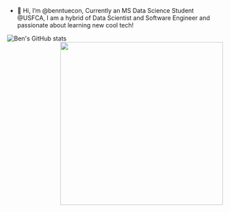 - 👋 Hi, I’m @benntuecon, Currently an MS Data Science Student @USFCA, I am a hybrid of Data Scientist and Software Engineer and passionate about learning new cool tech!

![Ben's GitHub stats](https://github-readme-stats.vercel.app/api?username=benntuecon&show_icons=true&count_private=true&theme=radical)
<img align="right" width=380px src="https://github-readme-stats.vercel.app/api/top-langs/?username=benntuecon&layout=compact&hide=php,less,css,scss,html,jupyter%20notebook,c%23&count_private=true&theme=onedark&text_color=e4bf7a" />
